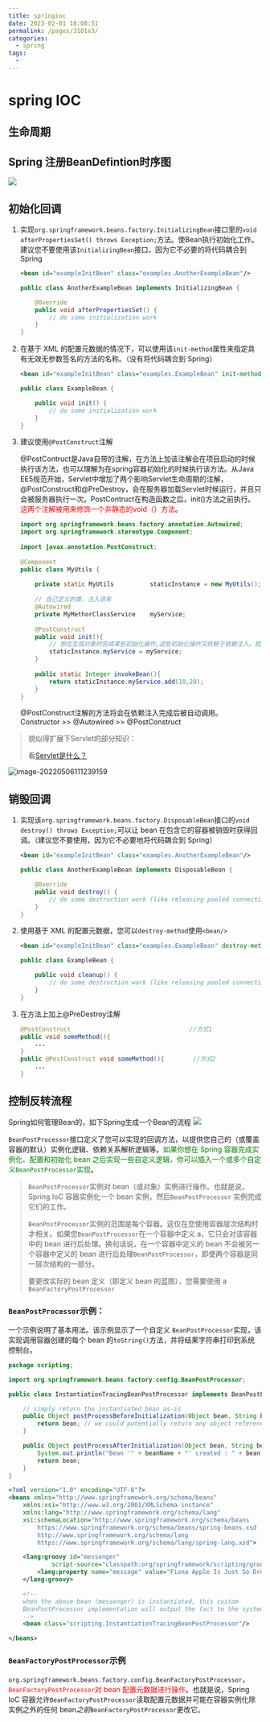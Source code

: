 ```yaml
---
title: springioc
date: 2023-02-01 18:08:51
permalink: /pages/3101e3/
categories:
  - spring
tags:
  - 
---
```

# spring IOC

## 生命周期



## Spring 注册BeanDefintion时序图
![](./img/springioc/registBeanDefintion.jpg)



## 初始化回调

1. 实现`org.springframework.beans.factory.InitializingBean`接口里的`void afterPropertiesSet() throws Exception;`方法。使Bean执行初始化工作。建议您不要使用该`InitializingBean`接口，因为它不必要的将代码耦合到Spring

   ```xml
   <bean id="exampleInitBean" class="examples.AnotherExampleBean"/>
   ```

   ```java
   public class AnotherExampleBean implements InitializingBean {
   
       @Override
       public void afterPropertiesSet() {
           // do some initialization work
       }
   }
   ```

2. 在基于 XML 的配置元数据的情况下，可以使用该`init-method`属性来指定具有无效无参数签名的方法的名称。（没有将代码耦合到 Spring）

   ```xml
   <bean id="exampleInitBean" class="examples.ExampleBean" init-method="init"/>
   ```

   ```java
   public class ExampleBean {
   
       public void init() {
           // do some initialization work
       }
   }
   ```

3. 建议使用`@PostConstruct`注解

    @PostContruct是Java自带的注解，在方法上加该注解会在项目启动的时候执行该方法，也可以理解为在spring容器初始化的时候执行该方法。从Java EE5规范开始，Servlet中增加了两个影响Servlet生命周期的注解，@PostConstruct和@PreDestroy，会在服务器加载Servlet时候运行，并且只会被服务器执行一次。PostContruct在构造函数之后，init()方法之前执行。<span style="color:red">这两个注解被用来修饰一个非静态的void（）方法</span>。

   ```java
   import org.springframework.beans.factory.annotation.Autowired;
   import org.springframework.stereotype.Component;
    
   import javax.annotation.PostConstruct;
    
   @Component
   public class MyUtils {
    
       private static MyUtils          staticInstance = new MyUtils();
    
       // 自己定义的类，注入进来
       @Autowired
       private MyMethorClassService    myService;
    
       @PostConstruct
       public void init(){
           // 想在生成对象时完成某些初始化操作,这些初始化操作又依赖于依赖注入。就无法在构造函数中实现，为此可以使用@PostConstruct注解一个方法完成初始化
           staticInstance.myService = myService;
       }
    
       public static Integer invokeBean(){
           return staticInstance.myService.add(10,20);
       }
   }
   ```

   @PostConstruct注解的方法将会在依赖注入完成后被自动调用。Constructor >> @Autowired >> @PostConstruct

> 貌似得扩展下Servlet的部分知识：
>
> 看[Servlet是什么？]()

![image-20220506111239159](./img/springioc/image-20220506111239159.png)

## 销毁回调

1. 实现该`org.springframework.beans.factory.DisposableBean`接口的`void destroy() throws Exception;`可以让 bean 在包含它的容器被销毁时获得回调。（建议您不要使用，因为它不必要地将代码耦合到 Spring）

   ```xml
   <bean id="exampleInitBean" class="examples.AnotherExampleBean"/>
   ```

   ```java
   public class AnotherExampleBean implements DisposableBean {
   
       @Override
       public void destroy() {
           // do some destruction work (like releasing pooled connections)
       }
   }
   ```

2. 使用基于 XML 的配置元数据，您可以`destroy-method`使用`<bean/>`

   ```xml
   <bean id="exampleInitBean" class="examples.ExampleBean" destroy-method="cleanup"/>
   ```

   ```java
   public class ExampleBean {
   
       public void cleanup() {
           // do some destruction work (like releasing pooled connections)
       }
   }
   ```

3. 在方法上加上@PreDestroy注解

   ```java
   @PostConstruct                                 //方式1
   public void someMethod(){
       ...
   }
   public @PostConstruct void someMethod(){        //方式2
       ...  
   }
   ```

   

## 控制反转流程

Spring如何管理Bean的，如下Spring生成一个Bean的流程
![](./img/springioc/2022-02-26-19-27-09.png)

`BeanPostProcessor`接口定义了您可以实现的回调方法，以提供您自己的（或覆盖容器的默认）实例化逻辑、依赖关系解析逻辑等。<span style="color:green">如果你想在 Spring 容器完成实例化、配置和初始化 bean 之后实现一些自定义逻辑，你可以插入一个或多个自定义`BeanPostProcessor`实现</span>。

> `BeanPostProcessor`实例对 bean（或对象）实例进行操作。也就是说，Spring IoC 容器实例化一个 bean 实例，然后`BeanPostProcessor` 实例完成它们的工作。
>
> `BeanPostProcessor`实例的范围是每个容器。这仅在您使用容器层次结构时才相关。如果您`BeanPostProcessor`在一个容器中定义 a，它只会对该容器中的 bean 进行后处理。换句话说，在一个容器中定义的 bean 不会被另一个容器中定义的 bean 进行后处理`BeanPostProcessor`，即使两个容器是同一层次结构的一部分。
>
> 要更改实际的 bean 定义（即定义 bean 的蓝图），您需要使用 a `BeanFactoryPostProcessor`

### `BeanPostProcessor`示例：

一个示例说明了基本用法。该示例显示了一个自定义 `BeanPostProcessor`实现，该实现调用容器创建的每个 bean 的`toString()`方法，并将结果字符串打印到系统控制台。

```java
package scripting;

import org.springframework.beans.factory.config.BeanPostProcessor;

public class InstantiationTracingBeanPostProcessor implements BeanPostProcessor {

    // simply return the instantiated bean as-is
    public Object postProcessBeforeInitialization(Object bean, String beanName) {
        return bean; // we could potentially return any object reference here...
    }

    public Object postProcessAfterInitialization(Object bean, String beanName) {
        System.out.println("Bean '" + beanName + "' created : " + bean.toString());
        return bean;
    }
}
```

```xml
<?xml version="1.0" encoding="UTF-8"?>
<beans xmlns="http://www.springframework.org/schema/beans"
    xmlns:xsi="http://www.w3.org/2001/XMLSchema-instance"
    xmlns:lang="http://www.springframework.org/schema/lang"
    xsi:schemaLocation="http://www.springframework.org/schema/beans
        https://www.springframework.org/schema/beans/spring-beans.xsd
        http://www.springframework.org/schema/lang
        https://www.springframework.org/schema/lang/spring-lang.xsd">

    <lang:groovy id="messenger"
            script-source="classpath:org/springframework/scripting/groovy/Messenger.groovy">
        <lang:property name="message" value="Fiona Apple Is Just So Dreamy."/>
    </lang:groovy>

    <!--
    when the above bean (messenger) is instantiated, this custom
    BeanPostProcessor implementation will output the fact to the system console
    -->
    <bean class="scripting.InstantiationTracingBeanPostProcessor"/>

</beans>
```



### `BeanFactoryPostProcessor`示例

 `org.springframework.beans.factory.config.BeanFactoryPostProcessor`，<span style="color:red">`BeanFactoryPostProcessor`对 bean 配置元数据进行操作</span>。也就是说，Spring IoC 容器允许`BeanFactoryPostProcessor`读取配置元数据并可能在容器实例化除实例之外的任何 bean*之前*`BeanFactoryPostProcessor`更改它。